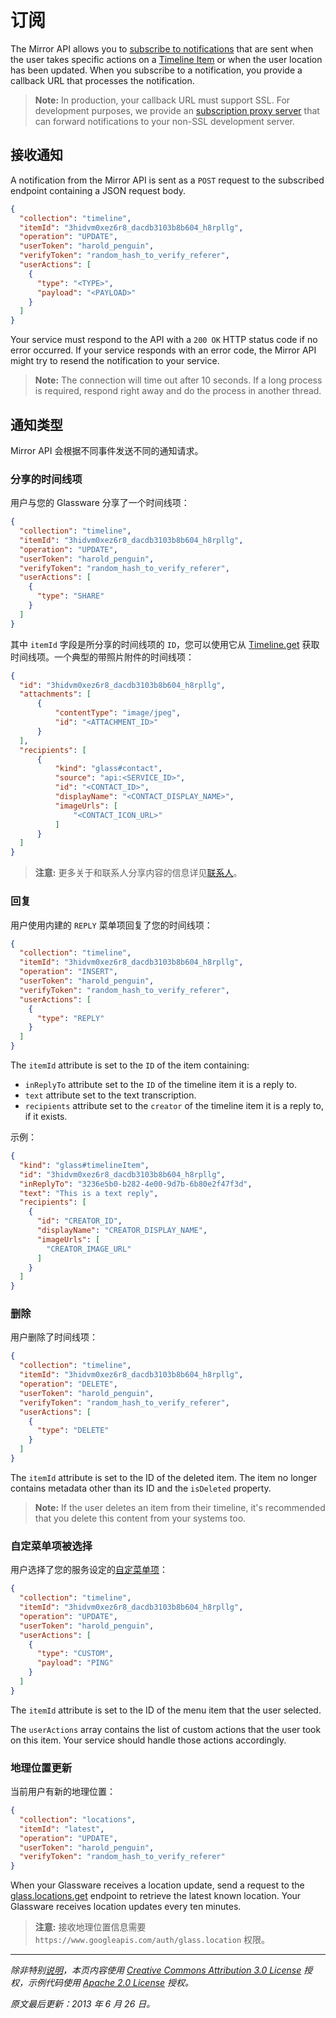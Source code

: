 订阅
==========

The Mirror API allows you to [subscribe to notifications](reference/subscriptions/insert.md) that are sent when the user takes specific actions on a [Timeline Item](reference/timeline) or when the user location has been updated. When you subscribe to a notification, you provide a callback URL that processes the notification.

> **Note:** In production, your callback URL must support SSL. For development purposes, we provide an [subscription proxy server](subscription-proxy.md) that can forward notifications to your non-SSL development server.


## 接收通知

A notification from the Mirror API is sent as a `POST` request to the subscribed endpoint containing a JSON request body.

```json
{
  "collection": "timeline",
  "itemId": "3hidvm0xez6r8_dacdb3103b8b604_h8rpllg",
  "operation": "UPDATE",
  "userToken": "harold_penguin",
  "verifyToken": "random_hash_to_verify_referer",
  "userActions": [
    {
      "type": "<TYPE>",
      "payload": "<PAYLOAD>"
    }
  ]
}
```

Your service must respond to the API with a `200 OK` HTTP status code if no error occurred. If your service responds with an error code, the Mirror API might try to resend the notification to your service.

> **Note:** The connection will time out after 10 seconds. If a long process is required, respond right away and do the process in another thread.


## 通知类型

Mirror API 会根据不同事件发送不同的通知请求。

### 分享的时间线项

用户与您的 Glassware 分享了一个时间线项：

```json
{
  "collection": "timeline",
  "itemId": "3hidvm0xez6r8_dacdb3103b8b604_h8rpllg",
  "operation": "UPDATE",
  "userToken": "harold_penguin",
  "verifyToken": "random_hash_to_verify_referer",
  "userActions": [
    {
      "type": "SHARE"
    }
  ]
}
```

其中 `itemId` 字段是所分享的时间线项的 `ID`，您可以使用它从 [Timeline.get](reference/timeline/get.md) 获取时间线项。一个典型的带照片附件的时间线项：

```json
{
  "id": "3hidvm0xez6r8_dacdb3103b8b604_h8rpllg",
  "attachments": [
      {
          "contentType": "image/jpeg",
          "id": "<ATTACHMENT_ID>"
      }
  ],
  "recipients": [
      {
          "kind": "glass#contact",
          "source": "api:<SERVICE_ID>",
          "id": "<CONTACT_ID>",
          "displayName": "<CONTACT_DISPLAY_NAME>",
          "imageUrls": [
              "<CONTACT_ICON_URL>"
          ]
      }
  ]
}
```

> **注意:** 更多关于和联系人分享内容的信息详见[联系人](reference/contacts.md)。

### 回复

用户使用内建的 `REPLY` 菜单项回复了您的时间线项：

```json
{
  "collection": "timeline",
  "itemId": "3hidvm0xez6r8_dacdb3103b8b604_h8rpllg",
  "operation": "INSERT",
  "userToken": "harold_penguin",
  "verifyToken": "random_hash_to_verify_referer",
  "userActions": [
    {
      "type": "REPLY"
    }
  ]
}
```

The `itemId` attribute is set to the `ID` of the item containing:

* `inReplyTo` attribute set to the `ID` of the timeline item it is a reply to.
* `text` attribute set to the text transcription.
* `recipients` attribute set to the `creator` of the timeline item it is a reply to, if it exists.

示例：

```json
{
  "kind": "glass#timelineItem",
  "id": "3hidvm0xez6r8_dacdb3103b8b604_h8rpllg",
  "inReplyTo": "3236e5b0-b282-4e00-9d7b-6b80e2f47f3d",
  "text": "This is a text reply",
  "recipients": [
    {
      "id": "CREATOR_ID",
      "displayName": "CREATOR_DISPLAY_NAME",
      "imageUrls": [
        "CREATOR_IMAGE_URL"
      ]
    }
  ]
}
```

### 删除

用户删除了时间线项：

```json
{
  "collection": "timeline",
  "itemId": "3hidvm0xez6r8_dacdb3103b8b604_h8rpllg",
  "operation": "DELETE",
  "userToken": "harold_penguin",
  "verifyToken": "random_hash_to_verify_referer",
  "userActions": [
    {
      "type": "DELETE"
    }
  ]
}
```

The `itemId` attribute is set to the ID of the deleted item. The item no longer contains metadata other than its ID and the `isDeleted` property.

> **Note:** If the user deletes an item from their timeline, it's recommended that you delete this content from your systems too.

### 自定菜单项被选择

用户选择了您的服务设定的[自定菜单项](menu-items.md)：

```json
{
  "collection": "timeline",
  "itemId": "3hidvm0xez6r8_dacdb3103b8b604_h8rpllg",
  "operation": "UPDATE",
  "userToken": "harold_penguin",
  "userActions": [
    {
      "type": "CUSTOM",
      "payload": "PING"
    }
  ]
}
```

The `itemId` attribute is set to the ID of the menu item that the user selected.

The `userActions` array contains the list of custom actions that the user took on this item. Your service should handle those actions accordingly.

### 地理位置更新

当前用户有新的地理位置：

```json
{
  "collection": "locations",
  "itemId": "latest",
  "operation": "UPDATE",
  "userToken": "harold_penguin",
  "verifyToken": "random_hash_to_verify_referer"
}
```

When your Glassware receives a location update, send a request to the [glass.locations.get](reference/locations/get.md) endpoint to retrieve the latest known location. Your Glassware receives location updates every ten minutes.

> **注意:** 接收地理位置信息需要 `https://www.googleapis.com/auth/glass.location` 权限。

----------

_除非特别[说明](https://developers.google.com/readme/policies)，本页内容使用 [Creative Commons Attribution 3.0 License](http://creativecommons.org/licenses/by/3.0/) 授权，示例代码使用 [Apache 2.0 License](http://www.apache.org/licenses/LICENSE-2.0) 授权。_

_原文最后更新：2013 年 6 月 26 日。_
